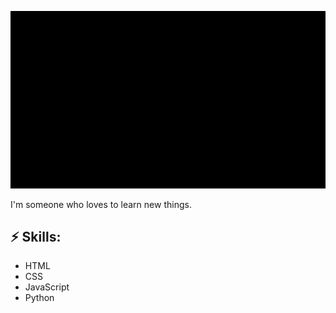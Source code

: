 ![Header image](20240109_1156561.gif)

I'm someone who loves to learn new things.

<!--[![Gmail Badge](https://img.shields.io/badge/-Gmail-d14836?style=flat-square&logo=Gmail&logoColor=white&link=mail@jayrajroshan1@gmail.com)](mailto:mail@jayrajroshan1@gmail.com)-->

## ⚡ Skills:
- HTML
- CSS
- JavaScript
- Python
